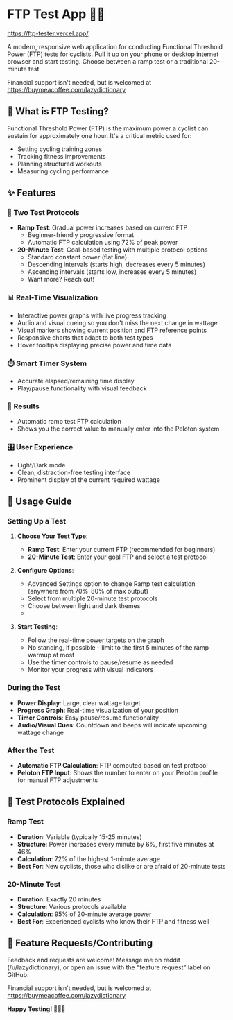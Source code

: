 # FTP Test App 🚴‍♂️

https://ftp-tester.vercel.app/

A modern, responsive web application for conducting Functional Threshold Power (FTP) tests for cyclists. Pull it up on your phone or desktop internet browser and start testing. Choose between a ramp test or a traditional 20-minute test.

Financial support isn't needed, but is welcomed at https://buymeacoffee.com/lazydictionary

## 🎯 What is FTP Testing?

Functional Threshold Power (FTP) is the maximum power a cyclist can sustain for approximately one hour. It's a critical metric used for:
- Setting cycling training zones
- Tracking fitness improvements
- Planning structured workouts
- Measuring cycling performance

## ✨ Features

### 🧪 Two Test Protocols
- **Ramp Test**: Gradual power increases based on current FTP
  - Beginner-friendly progressive format
  - Automatic FTP calculation using 72% of peak power
- **20-Minute Test**: Goal-based testing with multiple protocol options
  - Standard constant power (flat line)
  - Descending intervals (starts high, decreases every 5 minutes)
  - Ascending intervals (starts low, increases every 5 minutes)
  - Want more? Reach out!

### 📊 Real-Time Visualization
- Interactive power graphs with live progress tracking
- Audio and visual cueing so you don't miss the next change in wattage
- Visual markers showing current position and FTP reference points
- Responsive charts that adapt to both test types
- Hover tooltips displaying precise power and time data

### ⏱️ Smart Timer System
- Accurate elapsed/remaining time display
- Play/pause functionality with visual feedback

### 🎉 Results
- Automatic ramp test FTP calculation
- Shows you the correct value to manually enter into the Peloton system

### 🎛️ User Experience
- Light/Dark mode
- Clean, distraction-free testing interface
- Prominent display of the current required wattage

## 📱 Usage Guide

### Setting Up a Test

1. **Choose Your Test Type**:
   - **Ramp Test**: Enter your current FTP (recommended for beginners)
   - **20-Minute Test**: Enter your goal FTP and select a test protocol

2. **Configure Options**:
   - Advanced Settings option to change Ramp test calculation (anywhere from 70%-80% of max output)
   - Select from multiple 20-minute test protocols
   - Choose between light and dark themes
   - 

3. **Start Testing**:
   - Follow the real-time power targets on the graph
   - No standing, if possible - limit to the first 5 minutes of the ramp warmup at most
   - Use the timer controls to pause/resume as needed
   - Monitor your progress with visual indicators

### During the Test

- **Power Display**: Large, clear wattage target
- **Progress Graph**: Real-time visualization of your position
- **Timer Controls**: Easy pause/resume functionality
- **Audio/Visual Cues**: Countdown and beeps will indicate upcoming wattage change

### After the Test

- **Automatic FTP Calculation**: FTP computed based on test protocol
- **Peloton FTP Input**: Shows the number to enter on your Peloton profile for manual FTP adjustments

## 🎯 Test Protocols Explained

### Ramp Test
- **Duration**: Variable (typically 15-25 minutes)
- **Structure**: Power increases every minute by 6%, first five minutes at 46%
- **Calculation**: 72% of the highest 1-minute average
- **Best For**: New cyclists, those who dislike or are afraid of 20-minute tests

### 20-Minute Test
- **Duration**: Exactly 20 minutes
- **Structure**: Various protocols available
- **Calculation**: 95% of 20-minute average power
- **Best For**: Experienced cyclists who know their FTP and fitness well

## 🤝 Feature Requests/Contributing

Feedback and requests are welcome! Message me on reddit (/u/lazydictionary), or open an issue with the "feature request" label on GitHub.

Financial support isn't needed, but is welcomed at https://buymeacoffee.com/lazydictionary

**Happy Testing! 🚴‍♂️💨**
